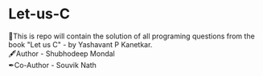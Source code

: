 # Let-us-C
💎This is repo will contain the solution of all programing questions from the book "Let us C" - by Yashavant P Kanetkar.
<br>
  🖋Author - Shubhodeep Mondal
<br>
  ✒Co-Author - Souvik Nath
